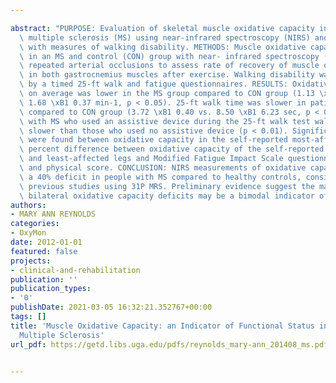---
abstract: "PURPOSE: Evaluation of skeletal muscle oxidative capacity in people with\
  \ multiple sclerosis (MS) using near-infrared spectroscopy (NIRS) and its relationship\
  \ with measures of walking disability. METHODS: Muscle oxidative capacity was measured\
  \ in an MS and control (CON) group with near- infrared spectroscopy (NIRS) during\
  \ repeated arterial occlusions to assess rate of recovery of muscle oxygen consumption\
  \ in both gastrocnemius muscles after exercise. Walking disability was assessed\
  \ by a timed 25-ft walk and fatigue questionnaires. RESULTS: Oxidative capacity\
  \ on average was lower in the MS group compared to CON group (1.13 \xB1 0.29 vs.\
  \ 1.68 \xB1 0.37 min-1, p < 0.05). 25-ft walk time was slower in patients with MS\
  \ compared to CON group (3.72 \xB1 0.40 vs. 8.50 \xB1 6.23 sec, p < 0.05). The participants\
  \ with MS who used an assistive device during the 25-ft walk test walked significantly\
  \ slower than those who used no assistive device (p < 0.01). Significant correlations\
  \ were found between oxidative capacity in the self-reported most-affected leg and\
  \ percent difference between oxidative capacity of the self-reported most-affected\
  \ and least-affected legs and Modified Fatigue Impact Scale questionnaire total\
  \ and physical score. CONCLUSION: NIRS measurements of oxidative capacity suggest\
  \ a 40% deficit in people with MS compared to healthy controls, consistent with\
  \ previous studies using 31P MRS. Preliminary evidence suggest the magnitude of\
  \ bilateral oxidative capacity deficits may be a bimodal indicator of walking dysfunction."
authors:
- MARY ANN REYNOLDS
categories:
- OxyMon
date: 2012-01-01
featured: false
projects:
- clinical-and-rehabilitation
publication: ''
publication_types:
- '0'
publishDate: 2021-03-05 16:32:21.352767+00:00
tags: []
title: 'Muscle Oxidative Capacity: an Indicator of Functional Status in People With
  Multiple Sclerosis'
url_pdf: https://getd.libs.uga.edu/pdfs/reynolds_mary-ann_201408_ms.pdf

---

